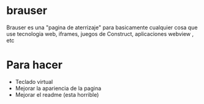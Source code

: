 # brauser
Brauser es una "pagina de aterrizaje" para basicamente cualquier cosa que use tecnologia web, iframes, juegos de Construct, aplicaciones webview , etc
# Para hacer
- Teclado virtual
- Mejorar la apariencia de la pagina
- Mejorar el readme (esta horrible)